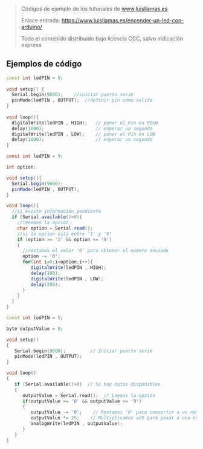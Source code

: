 > Códigos de ejemplo de los tutoriales de www.luisllamas.es
>
> Enlace entrada: https://www.luisllamas.es/encender-un-led-con-arduino/
>
> Todo el contenido distribuido bajo licencia CCC, salvo indicación expresa

## Ejemplos de código
```cpp
const int ledPIN = 9;
 
void setup() {
  Serial.begin(9600);    //iniciar puerto serie
  pinMode(ledPIN , OUTPUT);  //definir pin como salida
}
 
void loop(){
  digitalWrite(ledPIN , HIGH);   // poner el Pin en HIGH
  delay(1000);                   // esperar un segundo
  digitalWrite(ledPIN , LOW);    // poner el Pin en LOW
  delay(1000);                   // esperar un segundo
}
```

```csharp
const int ledPIN = 9;

int option;

void setup(){
  Serial.begin(9600);
  pinMode(ledPIN , OUTPUT); 
}

void loop(){
  //si existe información pendiente
  if (Serial.available()>0){
    //leeemos la opcion
    char option = Serial.read();
    //si la opcion esta entre '1' y '9'
    if (option >= '1' && option <= '9')
    {
      //restamos el valor '0' para obtener el numero enviado
      option -= '0';
      for(int i=0;i<option;i++){
         digitalWrite(ledPIN , HIGH);
         delay(100);
         digitalWrite(ledPIN , LOW);
         delay(200);
      }
    }
  }
}
```

```cpp
const int ledPIN = 5;

byte outputValue = 0;  

void setup()
{  
   Serial.begin(9600);         // Iniciar puerto serie
   pinMode(ledPIN , OUTPUT); 
}

void loop() 
{
   if (Serial.available()>0)  // Si hay datos disponibles
   {
      outputValue = Serial.read();  // Leemos la opción
      if(outputValue >= '0' && outputValue <= '9')
      {
         outputValue -= '0';    // Restamos '0' para convertir a un número
         outputValue *= 25;    // Multiplicamos x25 para pasar a una escala 0 a 250
         analogWrite(ledPIN , outputValue);
      }
   }
}
```



